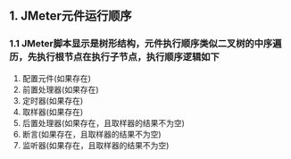 ## 1. JMeter元件运行顺序

### 1.1 JMeter脚本显示是树形结构，元件执行顺序类似二叉树的中序遍历，先执行根节点在执行子节点，执行顺序逻辑如下
1. 配置元件(如果存在)
2. 前置处理器(如果存在)
3. 定时器(如果存在)
4. 取样器(如果存在)
5. 后置处理器(如果存在，且取样器的结果不为空)
6. 断言(如果存在，且取样器的结果不为空)
7. 监听器(如果存在，且取样器的结果不为空)
